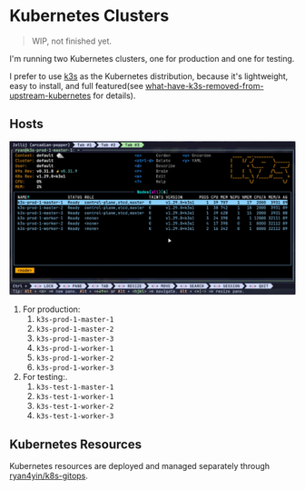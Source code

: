 # Kubernetes Clusters

> WIP, not finished yet.

I'm running two Kubernetes clusters, one for production and one for testing.

I prefer to use [k3s] as the Kubernetes distribution, because it's lightweight, easy to install, and
full featured(see [what-have-k3s-removed-from-upstream-kubernetes] for details).

## Hosts

![](/_img/2024-02-18_k8s-nodes-overview.webp)

1. For production:
   1. `k3s-prod-1-master-1`
   1. `k3s-prod-1-master-2`
   1. `k3s-prod-1-master-3`
   1. `k3s-prod-1-worker-1`
   1. `k3s-prod-1-worker-2`
   1. `k3s-prod-1-worker-3`
1. For testing:.
   1. `k3s-test-1-master-1`
   2. `k3s-test-1-worker-1`
   3. `k3s-test-1-worker-2`
   4. `k3s-test-1-worker-3`

## Kubernetes Resources

Kubernetes resources are deployed and managed separately through
[ryan4yin/k8s-gitops](https://github.com/ryan4yin/k8s-gitops).

[k3s]: https://github.com/k3s-io/k3s/
[what-have-k3s-removed-from-upstream-kubernetes]:
  https://github.com/k3s-io/k3s/?tab=readme-ov-file#what-have-you-removed-from-upstream-kubernetes
